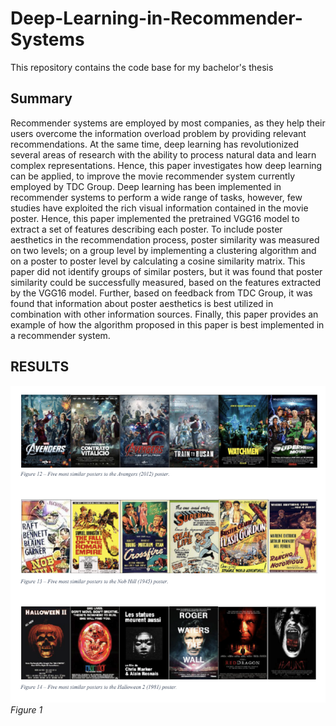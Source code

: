 # Deep-Learning-in-Recommender-Systems


This repository contains the code base for my bachelor's thesis


## Summary
Recommender systems are employed by most companies, as they help their users overcome the information overload problem by providing relevant recommendations. 
At the same time, deep learning has revolutionized several areas of research with the ability to process natural data and learn complex representations. Hence, 
this paper investigates how deep learning can be applied, to improve the movie recommender system currently employed by TDC Group. Deep learning has been implemented in 
recommender systems to perform a wide range of tasks, however, few studies have exploited the rich visual information contained in the movie poster. Hence, this paper
implemented the pretrained VGG16 model to extract a set of features describing each poster. To
include poster aesthetics in the recommendation process, poster similarity was measured on two
levels; on a group level by implementing a clustering algorithm and on a poster to poster level by
calculating a cosine similarity matrix. This paper did not identify groups of similar posters, but it
was found that poster similarity could be successfully measured, based on the features extracted by
the VGG16 model. Further, based on feedback from TDC Group, it was found that information
about poster aesthetics is best utilized in combination with other information sources. Finally, this
paper provides an example of how the algorithm proposed in this paper is best implemented in a recommender system.



## RESULTS

![Figure 1](https://github.com/MadsBirch/Deep-Learning-in-Recommender-Systems/blob/master/similar_posters.png?raw=true) <br />
*Figure 1*
